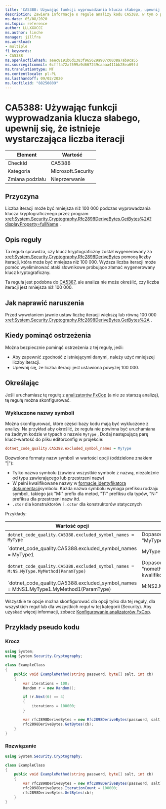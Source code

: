 ```yaml
---
title: 'CA5388: Używając funkcji wyprowadzania klucza słabego, upewnij się, że istnieje wystarczająca liczba iteracji'
description: Zawiera informacje o regule analizy kodu CA5388, w tym o przyczynach, sposobach rozwiązywania naruszeń oraz o tym, kiedy należy je pominąć.
ms.date: 05/08/2020
ms.topic: reference
author: LLLXXXCCC
ms.author: linche
manager: jillfra
ms.workload:
- multiple
f1_keywords:
- CA5388
ms.openlocfilehash: aeec8191b6d1383f965629a907c0038a7ab9ca55
ms.sourcegitcommit: 6cfffa72af599a9d667249caaaa411bb28ea69fd
ms.translationtype: MT
ms.contentlocale: pl-PL
ms.lasthandoff: 09/02/2020
ms.locfileid: "88250809"
---
```

# <a name="ca5388-ensure-sufficient-iteration-count-when-using-weak-key-derivation-function"></a>CA5388: Używając funkcji wyprowadzania klucza słabego, upewnij się, że istnieje wystarczająca liczba iteracji

|Element|Wartość|
|-|-|
|CheckId|CA5388|
|Kategoria|Microsoft.Security|
|Zmiana podziału|Nieprzerwanie|

## <a name="cause"></a>Przyczyna

Liczba iteracji może być mniejsza niż 100 000 podczas wyprowadzania klucza kryptograficznego przez program <xref:System.Security.Cryptography.Rfc2898DeriveBytes.GetBytes%2A?displayProperty=fullName> .

## <a name="rule-description"></a>Opis reguły

Ta reguła sprawdza, czy klucz kryptograficzny został wygenerowany za <xref:System.Security.Cryptography.Rfc2898DeriveBytes> pomocą liczby iteracji, która może być mniejsza niż 100 000. Wyższa liczba iteracji może pomóc wyeliminować ataki słownikowe próbujące złamać wygenerowany klucz kryptograficzny.

Ta reguła jest podobna do [CA5387](ca5387.md), ale analiza nie może określić, czy liczba iteracji jest mniejsza niż 100 000.

## <a name="how-to-fix-violations"></a>Jak naprawić naruszenia

Przed wywołaniem jawnie ustaw liczbę iteracji większą lub równą 100 000 <xref:System.Security.Cryptography.Rfc2898DeriveBytes.GetBytes%2A> .

## <a name="when-to-suppress-warnings"></a>Kiedy pominąć ostrzeżenia

Można bezpiecznie pominąć ostrzeżenia z tej reguły, jeśli:
- Aby zapewnić zgodność z istniejącymi danymi, należy użyć mniejszej liczby iteracji.
- Upewnij się, że liczba iteracji jest ustawiona powyżej 100 000.

## <a name="configurability"></a>Określając

Jeśli uruchamiasz tę regułę z [analizatorów FxCop](install-fxcop-analyzers.md) (a nie ze starszą analizą), tę regułę można skonfigurować.

### <a name="excluded-symbol-names"></a>Wykluczone nazwy symboli

Można skonfigurować, które części bazy kodu mają być wykluczone z analizy. Na przykład aby określić, że reguła nie powinna być uruchamiana na żadnym kodzie w typach o nazwie `MyType` , Dodaj następującą parę klucz-wartość do pliku editorconfig w projekcie:

```ini
dotnet_code_quality.CA5388.excluded_symbol_names = MyType
```

Dozwolone formaty nazw symboli w wartości opcji (oddzielone znakiem "|"):
- Tylko nazwa symbolu (zawiera wszystkie symbole z nazwą, niezależnie od typu zawierającego lub przestrzeni nazw)
- W pełni kwalifikowane nazwy w [formacie identyfikatora dokumentacji](https://github.com/dotnet/csharplang/blob/master/spec/documentation-comments.md#id-string-format)symbolu. Każda nazwa symbolu wymaga prefiksu rodzaju symboli, takiego jak "M:" prefix dla metod, "T:" prefiksu dla typów, "N:" prefiksu dla przestrzeni nazw itd.
- `.ctor` dla konstruktorów i `.cctor` dla konstruktorów statycznych

Przykłady:

| Wartość opcji | Podsumowanie |
| --- | --- |
|`dotnet_code_quality.CA5388.excluded_symbol_names = MyType` | Dopasowuje wszystkie symbole o nazwie "MyType" w kompilacji
|`dotnet_code_quality.CA5388.excluded_symbol_names = MyType1|MyType2` | Dopasowuje wszystkie symbole o nazwie "MyType1" lub "MyType2" w kompilacji
|`dotnet_code_quality.CA5388.excluded_symbol_names = M:NS.MyType.MyMethod(ParamType)` | Dopasowuje określoną metodę "nomethod" przy użyciu podanego w pełni kwalifikowanego podpisu
|`dotnet_code_quality.CA5388.excluded_symbol_names = M:NS1.MyType1.MyMethod1(ParamType)|M:NS2.MyType2.MyMethod2(ParamType)` | Dopasowuje określone metody "MyMethod1" i "MyMethod2" z odpowiednimi w pełni kwalifikowanymi sygnaturami

Wszystkie te opcje można skonfigurować dla opcji tylko dla tej reguły, dla wszystkich reguł lub dla wszystkich reguł w tej kategorii (Security). Aby uzyskać więcej informacji, zobacz [Konfigurowanie analizatorów FxCop](configure-fxcop-analyzers.md).

## <a name="pseudo-code-examples"></a>Przykłady pseudo kodu

### <a name="violation"></a>Krocz

```csharp
using System;
using System.Security.Cryptography;

class ExampleClass
{
    public void ExampleMethod(string password, byte[] salt, int cb)
    {
        var iterations = 100;
        Random r = new Random();

        if (r.Next(6) == 4)
        {
            iterations = 100000;
        }

        var rfc2898DeriveBytes = new Rfc2898DeriveBytes(password, salt, iterations);
        rfc2898DeriveBytes.GetBytes(cb);
    }
}
```

### <a name="solution"></a>Rozwiązanie

```csharp
using System.Security.Cryptography;

class ExampleClass
{
    public void ExampleMethod(string password, byte[] salt, int cb)
    {
        var rfc2898DeriveBytes = new Rfc2898DeriveBytes(password, salt);
        rfc2898DeriveBytes.IterationCount = 100000;
        rfc2898DeriveBytes.GetBytes(cb);
    }
}
```
